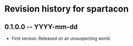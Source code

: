 # Revision history for spartacon

## 0.1.0.0 -- YYYY-mm-dd

* First version. Released on an unsuspecting world.
